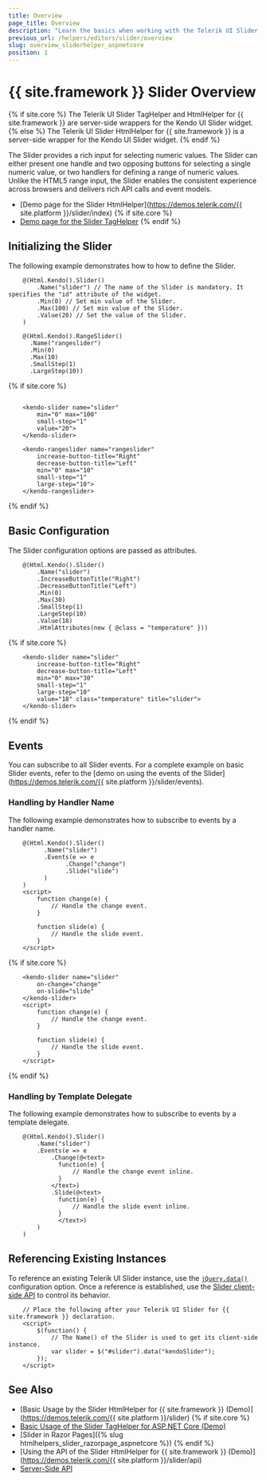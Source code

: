 ```yaml
---
title: Overview
page_title: Overview
description: "Learn the basics when working with the Telerik UI Slider for {{ site.framework }}."
previous_url: /helpers/editors/slider/overview
slug: overview_sliderhelper_aspnetcore
position: 1
---
```


# {{ site.framework }} Slider Overview

{% if site.core %}
The Telerik UI Slider TagHelper and HtmlHelper for {{ site.framework }} are server-side wrappers for the Kendo UI Slider widget.
{% else %}
The Telerik UI Slider HtmlHelper for {{ site.framework }} is a server-side wrapper for the Kendo UI Slider widget.
{% endif %}

The Slider provides a rich input for selecting numeric values. The Slider can either present one handle and two opposing buttons for selecting a single numeric value, or two handlers for defining a range of numeric values. Unlike the HTML5 range input, the Slider enables the consistent experience across browsers and delivers rich API calls and event models.

* [Demo page for the Slider HtmlHelper](https://demos.telerik.com/{{ site.platform }}/slider/index)
{% if site.core %}
* [Demo page for the Slider TagHelper](https://demos.telerik.com/aspnet-core/slider/tag-helper)
{% endif %}

## Initializing the Slider

The following example demonstrates how to how to define the Slider.

```HtmlHelper
    @(Html.Kendo().Slider()
        .Name("slider") // The name of the Slider is mandatory. It specifies the "id" attribute of the widget.
        .Min(0) // Set min value of the Slider.
        .Max(100) // Set min value of the Slider.
        .Value(20) // Set the value of the Slider.
    )

    @(Html.Kendo().RangeSlider()
      .Name("rangeslider")
      .Min(0)
      .Max(10)
      .SmallStep(1)
      .LargeStep(10))
```
{% if site.core %}
```TagHelper

    <kendo-slider name="slider"
        min="0" max="100"
        small-step="1"
        value="20">
    </kendo-slider>

    <kendo-rangeslider name="rangeslider"
        increase-button-title="Right"
        decrease-button-title="Left"
        min="0" max="10"
        small-step="1"
        large-step="10">
    </kendo-rangeslider>
```
{% endif %}

## Basic Configuration

The Slider configuration options are passed as attributes.

```HtmlHelper
    @(Html.Kendo().Slider()
        .Name("slider")
        .IncreaseButtonTitle("Right")
        .DecreaseButtonTitle("Left")
        .Min(0)
        .Max(30)
        .SmallStep(1)
        .LargeStep(10)
        .Value(18)
        .HtmlAttributes(new { @class = "temperature" }))
```
{% if site.core %}
```TagHelper
    <kendo-slider name="slider"
        increase-button-title="Right"
        decrease-button-title="Left"
        min="0" max="30"
        small-step="1"
        large-step="10"
        value="18" class="temperature" title="slider">
    </kendo-slider>
```
{% endif %}


## Events

You can subscribe to all Slider events. For a complete example on basic Slider events, refer to the [demo on using the events of the Slider](https://demos.telerik.com/{{ site.platform }}/slider/events).

### Handling by Handler Name

The following example demonstrates how to subscribe to events by a handler name.

```HtmlHelper
    @(Html.Kendo().Slider()
          .Name("slider")
          .Events(e => e
                .Change("change")
                .Slide("slide")
          )
    )
    <script>
        function change(e) {
            // Handle the change event.
        }

        function slide(e) {
            // Handle the slide event.
        }
    </script>
```
{% if site.core %}
```TagHelper
    <kendo-slider name="slider"
        on-change="change"
        on-slide="slide"
    </kendo-slider>
    <script>
        function change(e) {
            // Handle the change event.
        }

        function slide(e) {
            // Handle the slide event.
        }
    </script>
```
{% endif %}


### Handling by Template Delegate

The following example demonstrates how to subscribe to events by a template delegate.

```HtmlHelper
    @(Html.Kendo().Slider()
        .Name("slider")
        .Events(e => e
            .Change(@<text>
              function(e) {
                  // Handle the change event inline.
              }
            </text>)
            .Slide(@<text>
              function(e) {
                  // Handle the slide event inline.
              }
              </text>)
        )
    )
```

## Referencing Existing Instances

To reference an existing Telerik UI Slider instance, use the [`jQuery.data()`](https://api.jquery.com/jQuery.data/) configuration option. Once a reference is established, use the [Slider client-side API](https://docs.telerik.com/kendo-ui/api/javascript/ui/slider#methods) to control its behavior.

```
    // Place the following after your Telerik UI Slider for {{ site.framework }} declaration.
    <script>
        $(function() {
            // The Name() of the Slider is used to get its client-side instance.
            var slider = $("#slider").data("kendoSlider");
        });
    </script>
```

## See Also

* [Basic Usage by the Slider HtmlHelper for {{ site.framework }} (Demo)](https://demos.telerik.com/{{ site.platform }}/slider)
{% if site.core %}
* [Basic Usage of the Slider TagHelper for ASP.NET Core (Demo)](https://demos.telerik.com/aspnet-core/slider/tag-helper)
* [Slider in Razor Pages]({% slug htmlhelpers_slider_razorpage_aspnetcore %})
{% endif %}
* [Using the API of the Slider HtmlHelper for {{ site.framework }} (Demo)](https://demos.telerik.com/{{ site.platform }}/slider/api)
* [Server-Side API](/api/slider)
